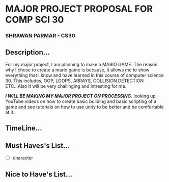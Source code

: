 # MAJOR PROJECT PROPOSAL FOR COMP SCI 30
### SHRAWAN PARMAR - CS30
## Description...

For my major project, I am planning to make a MARIO GAME. The reason why I chose to create a mario game is because, it allows me to show everything that I know and have learned in this course of computer science 30. This includes, OOP, LOOPS, ARRAYS, COLLISION DETECTION ETC...Also It will be very challinging and intresting for me.

***I WILL BE MAKING MY MAJOR PROJECT ON PROCESSING.*** looking up YouTube videos on how to create basic building and basic scripting of a game and see tutorials on how to use unity to be better and be comfortable at it.


## TimeLine...


## Must Haves's List...
- [ ] character


## Nice to Have's List...
